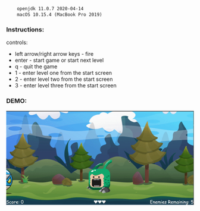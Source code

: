         openjdk 11.0.7 2020-04-14
        macOS 10.15.4 (MacBook Pro 2019)
        
### Instructions:
controls:
- left arrow/right arrow keys - fire
- enter - start game or start next level
- q - quit the game
- 1 - enter level one from the start screen
- 2 - enter level two from the start screen
- 3 - enter level three from the start screen
  

### DEMO:
![shooter](shooter-demo.gif)